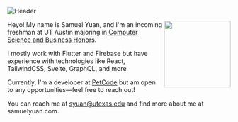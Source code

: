 ![Header](https://user-images.githubusercontent.com/37784817/126049238-5e9c5705-131b-46ab-88e4-e4ece06e3cf3.png)

<img align="right" src="https://user-images.githubusercontent.com/37784817/126049408-93cf8b8f-3882-434e-b3dc-d4d27ebfa9d9.png" height="150">

Heyo! My name is Samuel Yuan, and I'm an incoming freshman at UT Austin majoring in <a href="https://csb.utexas.edu/">Computer Science and Business Honors</a>.

I mostly work with Flutter and Firebase but have experience with technologies like React, TailwindCSS, Svelte, GraphQL, and more

Currently, I'm a developer at <a href="https://www.petcodeusa.com/">PetCode</a> but am open to any opportunities—feel free to reach out!

You can reach me at syuan@utexas.edu and find more about me at samuelyuan.com.